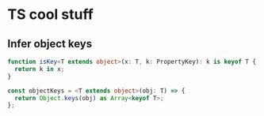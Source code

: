 # TS cool stuff

## Infer object keys

```ts
function isKey<T extends object>(x: T, k: PropertyKey): k is keyof T {
  return k in x;
}
```

```ts
const objectKeys = <T extends object>(obj: T) => {
  return Object.keys(obj) as Array<keyof T>;
};
```
